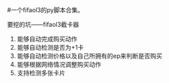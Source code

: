 #一个fifaol3的py脚本合集。
 
要挖的坑——fifaol3截卡器
 1. 能够自动完成购买动作
 2. 能够自动检测是否为+1卡
 3. 能够自动检测价格以及自己所拥有的ep来判断是否购买
 4. 能够根据网络情况调整购买动作
 5. 支持检测多张卡片
